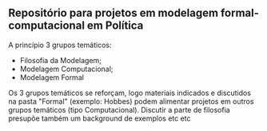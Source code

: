 ## Repositório para projetos em modelagem formal-computacional em Política


A princípio 3 grupos temáticos:
 - Filosofia da Modelagem;
 - Modelagem Computacional;
 - Modelagem Formal
 
 Os 3 grupos temáticos se reforçam, logo materiais indicados e discutidos na pasta "Formal" (exemplo: Hobbes) podem alimentar projetos em outros grupos temáticos (tipo Computacional). Discutir a parte de filosofia presupõe também um background de exemplos etc etc 
 
 
